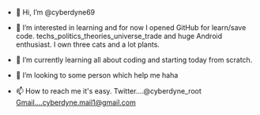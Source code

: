 - 👋 Hi, I’m @cyberdyne69 

- 👀 I’m interested in learning and for now I opened GitHub for learn/save code.
         techs_politics_theories_universe_trade and huge Android enthusiast.
         I own three cats and a lot plants. 

- 🌱 I’m currently learning all about coding and starting today from scratch. 

- 💞️ I’m looking to some person which help me haha

- 📫 How to reach me it's easy.    Twitter....@cyberdyne_root    
                                                                 Gmail....cyberdyne.mail1@gmail.com 



